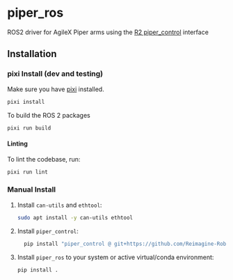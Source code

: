 # piper_ros

ROS2 driver for AgileX Piper arms using the [R2
piper_control](https://github.com/Reimagine-Robotics/piper_control) interface

## Installation

### pixi Install (dev and testing)

Make sure you have [pixi](https://pixi.sh/latest/#installation) installed.

```bash
pixi install
```

To build the ROS 2 packages

```bash
pixi run build
```

#### Linting

To lint the codebase, run:

```bash
pixi run lint
```

### Manual Install

  1.  Install `can-utils` and `ethtool`:

      ```bash
      sudo apt install -y can-utils ethtool
      ```

  2.  Install `piper_control`:

      ```bash
        pip install "piper_control @ git+https://github.com/Reimagine-Robotics/piper_control.git@main"
      ```

  3.  Install `piper_ros` to your system or active virtual/conda environment:

      ```bash
      pip install .
      ```

